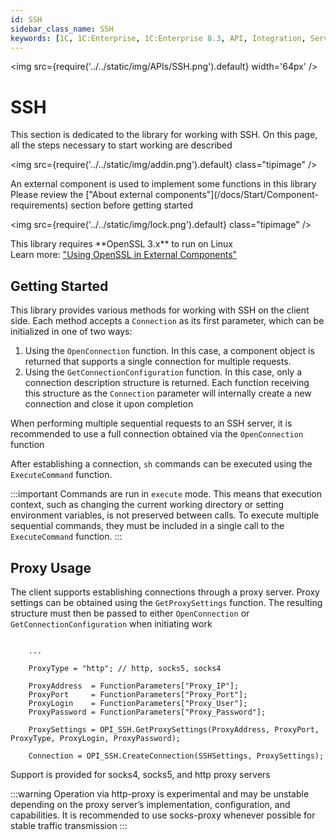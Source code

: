 ```yaml
---
id: SSH
sidebar_class_name: SSH
keywords: [1C, 1C:Enterprise, 1C:Enterprise 8.3, API, Integration, Services, Data Exchange, OneScript, CLI, SSH]
---
```


<img src={require('../../static/img/APIs/SSH.png').default} width='64px' />

# SSH

This section is dedicated to the library for working with SSH. On this page, all the steps necessary to start working are described

<div class="theme-admonition theme-admonition-info admonition_node_modules-@docusaurus-theme-classic-lib-theme-Admonition-Layout-styles-module alert alert--info">

<img src={require('../../static/img/addin.png').default} class="tipimage" />
<div class="addin">An external component is used to implement some functions in this library<br/>
Please review the ["About external components"](/docs/Start/Component-requirements) section before getting started</div>
</div>

<div class="theme-admonition theme-admonition-caution admonition_node_modules-@docusaurus-theme-classic-lib-theme-Admonition-Layout-styles-module alert alert--warning">

<img src={require('../../static/img/lock.png').default} class="tipimage" />
<div class="addin">This library requires **OpenSSL 3.x** to run on Linux <br/>
Learn more: <a href="/docs/Start/Component-requirements#openssl" class="orangelink">"Using OpenSSL in External Components"</a></div>
</div>

## Getting Started

This library provides various methods for working with SSH on the client side. Each method accepts a `Connection` as its first parameter, which can be initialized in one of two ways:

1. Using the `OpenConnection` function. In this case, a component object is returned that supports a single connection for multiple requests.
2. Using the `GetConnectionConfiguration` function. In this case, only a connection description structure is returned. Each function receiving this structure as the `Connection` parameter will internally create a new connection and close it upon completion

When performing multiple sequential requests to an SSH server, it is recommended to use a full connection obtained via the `OpenConnection` function

After establishing a connection, `sh` commands can be executed using the `ExecuteCommand` function.

:::important 
Commands are run in `execute` mode. This means that execution context, such as changing the current working directory or setting environment variables, is not preserved between calls. To execute multiple sequential commands, they must be included in a single call to the `ExecuteCommand` function. 
:::

## Proxy Usage

The client supports establishing connections through a proxy server. Proxy settings can be obtained using the `GetProxySettings` function. The resulting structure must then be passed to either `OpenConnection` or `GetConnectionConfiguration` when initiating work

```bsl

    ...

    ProxyType = "http"; // http, socks5, socks4

    ProxyAddress  = FunctionParameters["Proxy_IP"];
    ProxyPort     = FunctionParameters["Proxy_Port"];
    ProxyLogin    = FunctionParameters["Proxy_User"];
    ProxyPassword = FunctionParameters["Proxy_Password"];

    ProxySettings = OPI_SSH.GetProxySettings(ProxyAddress, ProxyPort, ProxyType, ProxyLogin, ProxyPassword);

    Connection = OPI_SSH.CreateConnection(SSHSettings, ProxySettings);

```

Support is provided for socks4, socks5, and http proxy servers

:::warning
Operation via http-proxy is experimental and may be unstable depending on the proxy server’s implementation, configuration, and capabilities. It is recommended to use socks-proxy whenever possible for stable traffic transmission
:::
